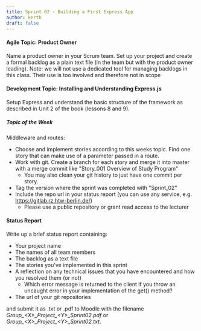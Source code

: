 ```yaml
---
title: Sprint 02 - Building a First Express App
author: kerth
draft: false
---
```


#### Agile Topic: Product Owner

Name a product owner in your Scrum team. Set up your project and create a formal backlog as a plain text file (in the team but
with the product owner leading). Note: we will not use a dedicated tool for managing backlogs in this class. Their use is too
involved and therefore not in scope

#### Development Topic: Installing and Understanding Express.js

Setup Express and understand the basic structure of the framework as described in Unit 2 of the book (lessons 8 and 9).

##### Topic of the Week

Middleware and routes:

- Choose and implement stories according to this weeks topic. Find one story that can make use of a parameter passed in a route.
- Work with git. Create a branch for each story and merge it into master with a merge commit like "Story_001 Overview of Study Program"
  - You may also clean your git history to just have one commit per story.
- Tag the version where the sprint was completed with "Sprint_02"
- Include the repo url in your status report (you can use any service, e.g. https://gitlab.rz.htw-berlin.de/)
  - Please use a public repository or grant read access to the lecturer

#### Status Report

Write up a brief status report containing:

- Your project name
- The names of all team members
- The backlog as a text file
- The stories you've implemented in this sprint
- A reflection on any technical issues that you have encountered and how you resolved them (or not)
  - Which error message is returned to the client if you throw an uncaught error in your implementation of the get() method?
- The url of your git repositories

and submit it as .txt or .pdf to Moodle with the filename _Group\_\<X\>\_Project\_\<Y\>\_Sprint02.pdf_ or
_Group\_\<X\>\_Project\_\<Y\>\_Sprint02.txt_.

